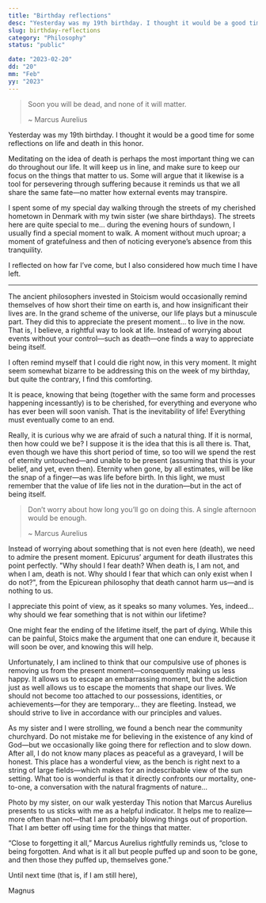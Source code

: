 ```yaml
---
title: "Birthday reflections"
desc: "Yesterday was my 19th birthday. I thought it would be a good time for some reflections on life and death in this honor. Meditating on the idea of death is perhaps the most important thing we can do throughout our life. It will keep us in line, and make sure to keep our focus on the things that matter to us"
slug: birthday-reflections
category: "Philosophy"
status: "public"

date: "2023-02-20"
dd: "20"
mm: "Feb"
yy: "2023"
---
```


> Soon you will be dead, and none of it will matter.
>
> ~ Marcus Aurelius

Yesterday was my 19th birthday. I thought it would be a good time for some reflections on life and death in this honor.

Meditating on the idea of death is perhaps the most important thing we can do throughout our life. It will keep us in line, and make sure to keep our focus on the things that matter to us. Some will argue that it likewise is a tool for persevering through suffering because it reminds us that we all share the same fate—no matter how external events may transpire.

I spent some of my special day walking through the streets of my cherished hometown in Denmark with my twin sister (we share birthdays). The streets here are quite special to me… during the evening hours of sundown, I usually find a special moment to walk. A moment without much uproar; a moment of gratefulness and then of noticing everyone’s absence from this tranquility.

I reflected on how far I’ve come, but I also considered how much time I have left.

---

The ancient philosophers invested in Stoicism would occasionally remind themselves of how short their time on earth is, and how insignificant their lives are. In the grand scheme of the universe, our life plays but a minuscule part. They did this to appreciate the present moment… to live in the now. That is, I believe, a rightful way to look at life. Instead of worrying about events without your control—such as death—one finds a way to appreciate being itself.

I often remind myself that I could die right now, in this very moment. It might seem somewhat bizarre to be addressing this on the week of my birthday, but quite the contrary, I find this comforting.

It is peace, knowing that being (together with the same form and processes happening incessantly) is to be cherished, for everything and everyone who has ever been will soon vanish. That is the inevitability of life! Everything must eventually come to an end.

Really, it is curious why we are afraid of such a natural thing. If it is normal, then how could we be? I suppose it is the idea that this is all there is. That, even though we have this short period of time, so too will we spend the rest of eternity untouched—and unable to be present (assuming that this is your belief, and yet, even then). Eternity when gone, by all estimates, will be like the snap of a finger—as was life before birth. In this light, we must remember that the value of life lies not in the duration—but in the act of being itself.

> Don’t worry about how long you’ll go on doing this. A single afternoon would be enough.
>
> ~ Marcus Aurelius

Instead of worrying about something that is not even here (death), we need to admire the present moment. Epicurus’ argument for death illustrates this point perfectly. "Why should I fear death? When death is, I am not, and when I am, death is not. Why should I fear that which can only exist when I do not?", from the Epicurean philosophy that death cannot harm us—and is nothing to us.

I appreciate this point of view, as it speaks so many volumes. Yes, indeed… why should we fear something that is not within our lifetime?

One might fear the ending of the lifetime itself, the part of dying. While this can be painful, Stoics make the argument that one can endure it, because it will soon be over, and knowing this will help.

Unfortunately, I am inclined to think that our compulsive use of phones is removing us from the present moment—consequently making us less happy. It allows us to escape an embarrassing moment, but the addiction just as well allows us to escape the moments that shape our lives. We should not become too attached to our possessions, identities, or achievements—for they are temporary… they are fleeting. Instead, we should strive to live in accordance with our principles and values.

As my sister and I were strolling, we found a bench near the community churchyard. Do not mistake me for believing in the existence of any kind of God—but we occasionally like going there for reflection and to slow down. After all, I do not know many places as peaceful as a graveyard, I will be honest. This place has a wonderful view, as the bench is right next to a string of large fields—which makes for an indescribable view of the sun setting. What too is wonderful is that it directly confronts our mortality, one-to-one, a conversation with the natural fragments of nature…

Photo by my sister, on our walk yesterday
This notion that Marcus Aurelius presents to us sticks with me as a helpful indicator. It helps me to realize—more often than not—that I am probably blowing things out of proportion. That I am better off using time for the things that matter.

“Close to forgetting it all,” Marcus Aurelius rightfully reminds us, “close to being forgotten. And what is it all but people puffed up and soon to be gone, and then those they puffed up, themselves gone.”

Until next time (that is, if I am still here),

Magnus
